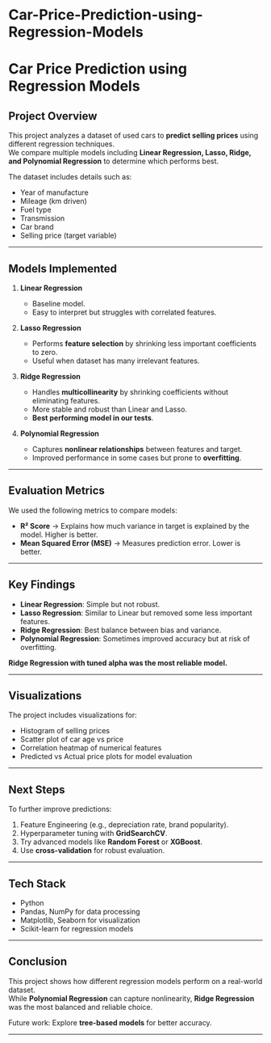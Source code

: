# Car-Price-Prediction-using-Regression-Models

#  Car Price Prediction using Regression Models

##  Project Overview
This project analyzes a dataset of used cars to **predict selling prices** using different regression techniques.  
We compare multiple models including **Linear Regression, Lasso, Ridge, and Polynomial Regression** to determine which performs best.  

The dataset includes details such as:
- Year of manufacture  
- Mileage (km driven)  
- Fuel type  
- Transmission  
- Car brand  
- Selling price (target variable)  

---

##  Models Implemented
1. **Linear Regression**  
   - Baseline model.  
   - Easy to interpret but struggles with correlated features.  

2. **Lasso Regression**  
   - Performs **feature selection** by shrinking less important coefficients to zero.  
   - Useful when dataset has many irrelevant features.  

3. **Ridge Regression**  
   - Handles **multicollinearity** by shrinking coefficients without eliminating features.  
   - More stable and robust than Linear and Lasso.  
   - **Best performing model in our tests**.  

4. **Polynomial Regression**  
   - Captures **nonlinear relationships** between features and target.  
   - Improved performance in some cases but prone to **overfitting**.  

---

##  Evaluation Metrics
We used the following metrics to compare models:
- **R² Score** → Explains how much variance in target is explained by the model. Higher is better.  
- **Mean Squared Error (MSE)** → Measures prediction error. Lower is better.  

---

##  Key Findings
- **Linear Regression**: Simple but not robust.  
- **Lasso Regression**: Similar to Linear but removed some less important features.  
- **Ridge Regression**: Best balance between bias and variance.  
- **Polynomial Regression**: Sometimes improved accuracy but at risk of overfitting.  

 **Ridge Regression with tuned alpha was the most reliable model.**

---

##  Visualizations
The project includes visualizations for:
- Histogram of selling prices  
- Scatter plot of car age vs price  
- Correlation heatmap of numerical features  
- Predicted vs Actual price plots for model evaluation  

---

##  Next Steps
To further improve predictions:
1. Feature Engineering (e.g., depreciation rate, brand popularity).  
2. Hyperparameter tuning with **GridSearchCV**.  
3. Try advanced models like **Random Forest** or **XGBoost**.  
4. Use **cross-validation** for robust evaluation.  

---

##  Tech Stack
- Python   
- Pandas, NumPy for data processing  
- Matplotlib, Seaborn for visualization  
- Scikit-learn for regression models  

---


##  Conclusion
This project shows how different regression models perform on a real-world dataset.  
While **Polynomial Regression** can capture nonlinearity, **Ridge Regression** was the most balanced and reliable choice.  

 Future work: Explore **tree-based models** for better accuracy.  

---
```



